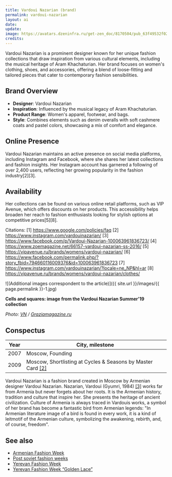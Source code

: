 ```yaml
---
title: Vardoui Nazarian (brand)
permalink: vardoui-nazarian
layout: ai
date:
update:
image: https://avatars.dzeninfra.ru/get-zen_doc/8170504/pub_63f49532f0238d321d0c2c83_63f49533b599371fa9fe71b1/scale_1200
credits:
---
```


Vardoui Nazarian is a prominent designer known for her unique fashion collections that draw inspiration from various cultural elements, including the musical heritage of Aram Khachaturian. Her brand focuses on women's clothing, shoes, and accessories, offering a blend of loose-fitting and tailored pieces that cater to contemporary fashion sensibilities.

## Brand Overview
- **Designer**: Vardoui Nazarian
- **Inspiration**: Influenced by the musical legacy of Aram Khachaturian.
- **Product Range**: Women's apparel, footwear, and bags.
- **Style**: Combines elements such as denim overalls with soft cashmere coats and pastel colors, showcasing a mix of comfort and elegance.

## Online Presence
Vardoui Nazarian maintains an active presence on social media platforms, including Instagram and Facebook, where she shares her latest collections and fashion insights. Her Instagram account has garnered a following of over 2,400 users, reflecting her growing popularity in the fashion industry[2][3].

## Availability
Her collections can be found on various online retail platforms, such as VIP Avenue, which offers discounts on her products. This accessibility helps broaden her reach to fashion enthusiasts looking for stylish options at competitive prices[5][8].

Citations:
[1] https://www.google.com/policies/faq
[2] https://www.instagram.com/vardouinazarian/
[3] https://www.facebook.com/p/Vardoui-Nazarian-100063961836723/
[4] https://www.zoemagazine.net/66157-vardoui-nazarian-ss-2016/
[5] https://vipavenue.ru/brands/womens/vardoui-nazarian/
[6] https://www.facebook.com/permalink.php/?story_fbid=794660116009376&id=100063961836723
[7] https://www.instagram.com/vardouinazarian/?locale=ne_NP&hl=ar
[8] https://vipavenue.ru/brands/womens/vardoui-nazarian/clothes/

![(Additional images correspondent to the article)]({{ site.url }}/images/{{ page.permalink }}-1.jpg)

**Cells and squares: image from the Vardoui Nazarian Summer'19 collection**

*Photo: [VN](https://graziamagazine.ru/fashion/kletki-i-kvadraty-9-artovyh-obrazov-iz-letney-kollekcii-vardoui-nazarian) / [Graziamagazine.ru](https://graziamagazine.ru/fashion/kletki-i-kvadraty-9-artovyh-obrazov-iz-letney-kollekcii-vardoui-nazarian)*

## Сonspectus

|Year|City, milestone|
|-|-|
|2007|Moscow, Founding|
|2009|Moscow, Shortlisting at Cycles & Seasons by Master Card <span id="a2">[\[2\]](#f2)</span>|

Vardoui Nazarian is a fashion brand created in Moscow by Armenian designer Vardoui Nazarian. Nazarian, Vardoui (Gyumri, 1984) <span id="a2">[\[3\]](#f2)</span> works far from Armenia but never forgets about her roots. It is the Armenian history, tradition and culture that inspire her. She presents the heritage of ancient civilization. Culture of Armenia is always traced in Vardouis works, a symbol of her brand has become a fantastic bird from Armenian legends: "In Armenian literature image of a bird is found in every work, it is a kind of leitmotif of the Armenian culture, symbolizing the awakening, rebirth, and, of course, freedom".


## See also

+ [Armenian Fashion Week](armenian-fashion-week)
+ [Post soviet fashion weeks](post-soviet-fashion-weeks)
+ [Yerevan Fashion Week](yerevan-fashion-week)
+ [Yerevan Fashion Week “Golden Lace”](yerevan-fashion-week-golden-lace)
